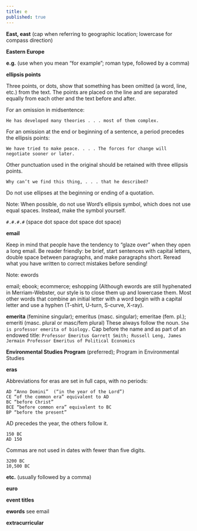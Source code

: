 ```yaml
---
title: e
published: true
---
```


**East, east** (cap when referring to geographic location; lowercase for compass direction)

**Eastern Europe**

**e.g.** (use when you mean “for example”; roman type, followed by a comma)

**ellipsis points**

Three points, or dots, show that something has been omitted (a word, line, etc.) from the text. The points are placed on the line and are separated equally from each other and the text before and after.

For an omission in midsentence:

`He has developed many theories . . . most of them complex.`

For an omission at the end or beginning of a sentence, a period precedes the ellipsis points:

`We have tried to make peace. . . . The forces for change will negotiate sooner or later.`

Other punctuation used in the original should be retained with three ellipsis points.

`Why can’t we find this thing, . . . that he described?`

Do not use ellipses at the beginning or ending of a quotation.

Note: When possible, do not use Word’s ellipsis symbol, which does not use equal spaces. Instead, make the symbol yourself.

`#.#.#.#`  (space dot space dot space dot space)

**email**

Keep in mind that people have the tendency to “glaze over” when they open a long email. Be reader friendly: be brief, start sentences with capital letters, double space between paragraphs, and make paragraphs short. Reread what you have written to correct mistakes before sending!

Note: ewords

email; ebook; ecommerce; eshopping (Although ewords are still hyphenated in Merriam-Webster, our style is to close them up and lowercase them. Most other words that combine an initial letter with a word begin with a capital letter and use a hyphen (T-shirt, U-turn, S-curve, X-ray).

**emerita** (feminine singular); emeritus (masc. singular); emeritae (fem. pl.); emeriti (masc. plural or masc/fem plural) These always follow the noun. 
`She is professor emerita of biology.` Cap before the name and as part of an endowed title: `Professor Emeritus Garrett Smith; Russell Leng, James Jermain Professor Emeritus of Political Economics`

**Environmental Studies Program** (preferred); Program in Environmental Studies

**eras**

Abbreviations for eras are set in full caps, with no periods:

```
AD “Anno Domini”  (“in the year of the Lord”)
CE “of the common era” equivalent to AD
BC “before Christ”
BCE “before common era” equivalent to BC
BP “before the present”
```

AD precedes the year, the others follow it.

```
150 BC
AD 150
```

Commas are not used in dates with fewer than five digits.

```
3200 BC
10,500 BC
```
**etc.** (usually followed by a comma)

**euro**

**event titles**

**ewords** see email

**extracurricular**
